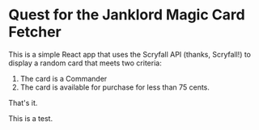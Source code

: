 # Quest for the Janklord Magic Card Fetcher

This is a simple React app that uses the Scryfall API (thanks, Scryfall!) to display a random card that meets two criteria:

1. The card is a Commander
2. The card is available for purchase for less than 75 cents.

That's it.

This is a test.
